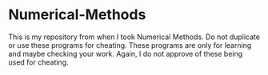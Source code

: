 # Numerical-Methods
This is my repository from when I took Numerical Methods. Do not duplicate or use these programs for cheating.
These programs are only for learning and maybe checking your work. Again, I do not approve of these being used for cheating.
